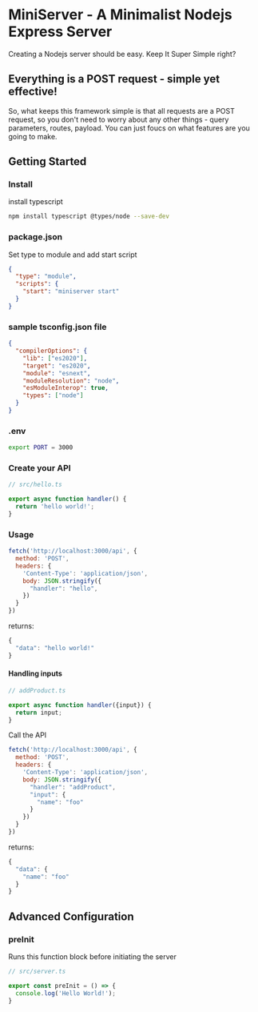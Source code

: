 # MiniServer - A Minimalist Nodejs Express Server

Creating a Nodejs server should be easy. Keep It Super Simple right?

## Everything is a POST request - simple yet effective!

So, what keeps this framework simple is that all requests are a POST request, so you don't need to worry about any other things - query parameters, routes, payload. You can just foucs on what features are you going to make.

## Getting Started

### Install
install typescript
```bash
npm install typescript @types/node --save-dev
```

### package.json

Set type to module and add start script
```json
{
  "type": "module",
  "scripts": {
    "start": "miniserver start"
  }
}
```

### sample tsconfig.json file
```json
{
  "compilerOptions": {
    "lib": ["es2020"],
    "target": "es2020",
    "module": "esnext",
    "moduleResolution": "node",
    "esModuleInterop": true,
    "types": ["node"]
  }
}
```

### .env

```bash
export PORT = 3000
```

### Create your API

```javascript
// src/hello.ts

export async function handler() {
  return 'hello world!';
}
```
### Usage


```javascript
fetch('http://localhost:3000/api', {
  method: 'POST',
  headers: {
    'Content-Type': 'application/json',
    body: JSON.stringify({
      "handler": "hello",
    })
  }
})

```

returns:

```javascript
{
  "data": "hello world!"
}
```

#### Handling inputs
```javascript
// addProduct.ts

export async function handler({input}) {
  return input;
}
```
Call the API
```javascript
fetch('http://localhost:3000/api', {
  method: 'POST',
  headers: {
    'Content-Type': 'application/json',
    body: JSON.stringify({
      "handler": "addProduct",
      "input": {
        "name": "foo"
      }
    })
  }
})
```

returns:

```javascript
{
  "data": {
    "name": "foo"
  }
}
```

## Advanced Configuration

### preInit
Runs this function block before initiating the server

```javascript
// src/server.ts

export const preInit = () => {
  console.log('Hello World!');
}
```
